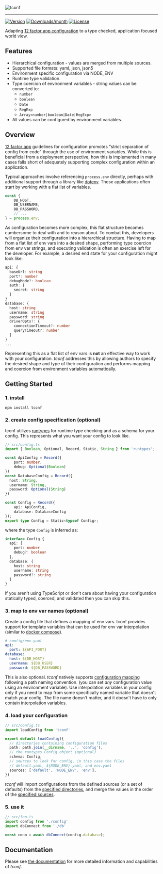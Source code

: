 ![tconf](https://user-images.githubusercontent.com/33014/144646320-bb6cc527-18d6-4889-998e-e37fdc849170.png)

---
[![Version](https://img.shields.io/npm/v/tconf.svg)](https://npmjs.org/package/tconf) [![Downloads/month](https://img.shields.io/npm/dm/tconf.svg)](https://npmjs.org/package/tconf) [![License](https://img.shields.io/npm/l/tconf.svg)](https://github.com/codemariner/tconf/blob/master/package.json)

Adapting [12 factor app configuration](https://12factor.net/config) to a type checked, application focused world view.

## Features
- Hierarchical configuration - values are merged from multiple sources.
- Supported file formats: yaml, json, json5
- Environment specific configuration via NODE_ENV
- Runtime type validation.
- Type coercion of environment variables - string values can be converted to:
  - `number`
  - `boolean`
  - `Date`
  - `RegExp`
  - `Array<number|boolean|Date|RegExp>`
- All values can be configured by environment variables.

## Overview

[12 factor app](https://12factor.net/config) guidelines for configuration promotes "strict separation of config from code" through the use of environment variables. While this is beneficial from a deployment perspective, how this is implemented in many cases falls short of adequately supporting complex configuration within an application.

Typical approaches involve referencing `process.env` directly, perhaps with additional support through a library like [dotenv](https://github.com/motdotla/dotenv). These applications often start by working with a flat list of variables.

```typescript
const {
    DB_HOST,
    DB_USERNAME,
    DB_PASSWORD,
    // ...
} = process.env;
```
As configuration becomes more complex, this flat structure becomes cumbersome to deal with and to reason about. To combat this, developers will organize their configuration into a hierarchical structure. Having to map from a flat list of env vars into a desired shape, performing type coercion from env var strings, and executing validation is often an exercise left for the developer. For example, a desired end state for your configuration might look like:
```typescript
api: {
  baseUrl: string
  port?: number
  debugMode?: boolean
  auth: {
    secret: string
  }
}
database: {
  host: string
  username: string
  password: string
  driverOpts?: {
    connectionTimeout?: number
    queryTimeout?: number
  }
}
...
```
Representing this as a flat list of env vars is **not** an effective way to work with your configuration. _tconf_ addresses this by allowing authors to specify the desired shape and type of their configuration and performs mapping and coercion from environment variables automatically.


## Getting Started

### 1. install
```
npm install tconf
```

### 2. create config specification (optional)
tconf utilizes [runtypes]() for runtime type checking and as a schema for your config. This represents what you want your config to look like.

```typescript
// src/config.ts
import { Boolean, Optional, Record, Static, String } from 'runtypes';

const ApiConfig = Record({  
    port: number,
    debug: Optional(Boolean)
})
const DatabaseConfig = Record({
  host: String,
  username: String,
  password: Optional(String)
})

const Config = Record({
    api: ApiConfig,
    database: DatabaseConfig
});
export type Config = Static<typeof Config>;
```

where the type `Config` is inferred as:
```typescript
interface Config {
  api: {
    port: number
    debug?: boolean
  },
  database: {
    host: string
    username: string
    password?: string
  }
}
```


If you aren't using TypeScript or don't care about having your configuration statically typed, coerced, and validated then you can skip this.

### 3. map to env var names (optional)
Create a config file that defines a mapping of env vars. tconf provides support for template variables that can be used for env var interpolation (similar to [docker compose](https://docs.docker.com/compose/environment-variables/)).

```yaml
# config/env.yaml
api:
  port: ${API_PORT}
database:
  host: ${DB_HOST}
  username: ${DB_USER}
  password: ${DB_PASSWORD}
```

This is also optional. _tconf_ natively supports [configuration mapping](./DOC.md#environment-variable-mapping) following a path naming convention. (you can set *any* configuration value using an environment variable). Use interpolation variables in your config only if you need to map from some specifically named variable that doesn't match your config. The file name doesn't matter, and it doesn't have to only contain interpolation variables.

### 4. load your configuration

```typescript
// src/config.ts
import loadConfig from 'tconf'

export default loadConfig({
  // directories containing configuration files
  path: path.join(__dirname, '..', 'config'),
  // the runtypes Config object (optional)
  schema: Config,
  // sources to look for config, in this case the files
  // default.yaml, ${NODE_ENV}.yaml, and env.yaml
  sources: ['default', 'NODE_ENV', 'env'],
})

```
_tconf_ will import configurations from the defined sources (or a set of defaults) from the [specified directories](./DOC.md#path-required), and merge the values in the order of the [specified sources](./DOC.md#sources-optional).

### 5. use it
```typescript
// src/foo.ts
import config from './config'
import dbConnect from './db'

const conn = await dbConnect(config.database);
```


## Documentation

Please see [the documentation](./DOC.md) for more detailed information and capabilities of _tconf_.
